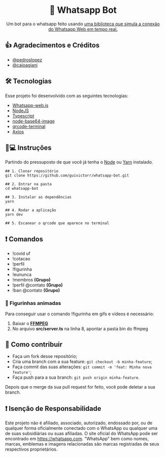 <h1 align='center'>🤖 Whatsapp Bot</h1>
<p align='center'>Um bot para o whatsapp feito usando <a href="https://github.com/pedroslopez/whatsapp-web.js">uma biblioteca que simula a conexão do Whatsapp Web em tempo real.</a></p>

## 👍 Agradecimentos e Créditos

- [@pedroslopez](https://github.com/pedroslopez)
- [@caioagiani](https://github.com/caioagiani)

## 🛠 Tecnologias

Esse projeto foi desenvolvido com as seguintes tecnologias:

- [Whatsapp-web.js](https://github.com/pedroslopez/whatsapp-web.js)
- [NodeJS](https://nodejs.org/)
- [Typescript](https://typescriptlang.org/)
- [node-base64-image]()
- [qrcode-terminal](https://www.npmjs.com/package/node-base64-image)
- [Axios](https://www.npmjs.com/package/axios)

## 📱💻 Instruções

Partindo do pressuposto de que você já tenha o [Node](https://nodejs.org) ou [Yarn](https://yarnpkg.com/) instalado.

```
## 1. Clonar repositório
git clone https://github.com/guivictorr/whatsapp-bot.git

## 2. Entrar na pasta
cd whatsapp-bot

## 3. Instalar as dependências
yarn

## 4. Rodar a aplicação
yarn dev

## 5. Escanear o qrcode que aparece no terminal
```

## ❗ Comandos

- !covid uf
- !cotacao
- !perfil
- !figurinha
- !eununca
- !membros **(Grupo)**
- !perfil @contato **(Grupo)**
- !ban @contato **(Grupo)**

### 📌 Figurinhas animadas

Para conseguir usar o comando !figurinha em gifs e vídeos é necessário:

1. Baixar o **[FFMPEG](https://ffmpeg.org/)**
2. No arquivo **src/server.ts** na linha 8, apontar a pasta bin do ffmpeg

## 🤔 Como contribuir

- Faça um fork desse repositório;
- Cria uma branch com a sua feature: `git checkout -b minha-feature`;
- Faça commit das suas alterações: `git commit -m 'feat: Minha nova feature'`;
- Faça push para a sua branch: `git push origin minha-feature`.

Depois que o merge da sua pull request for feito, você pode deletar a sua branch.

## ❗ Isenção de Responsabilidade

Este projeto não é afiliado, associado, autorizado, endossado por,
ou de qualquer forma oficialmente conectado com o WhatsApp ou qualquer
uma de suas subsidiárias ou suas afiliadas. O site oficial do WhatsApp pode ser encontrado em https://whatsapp.com.
"WhatsApp" bem como nomes, marcas, emblemas e imagens relacionadas são marcas registradas de seus respectivos proprietários.

